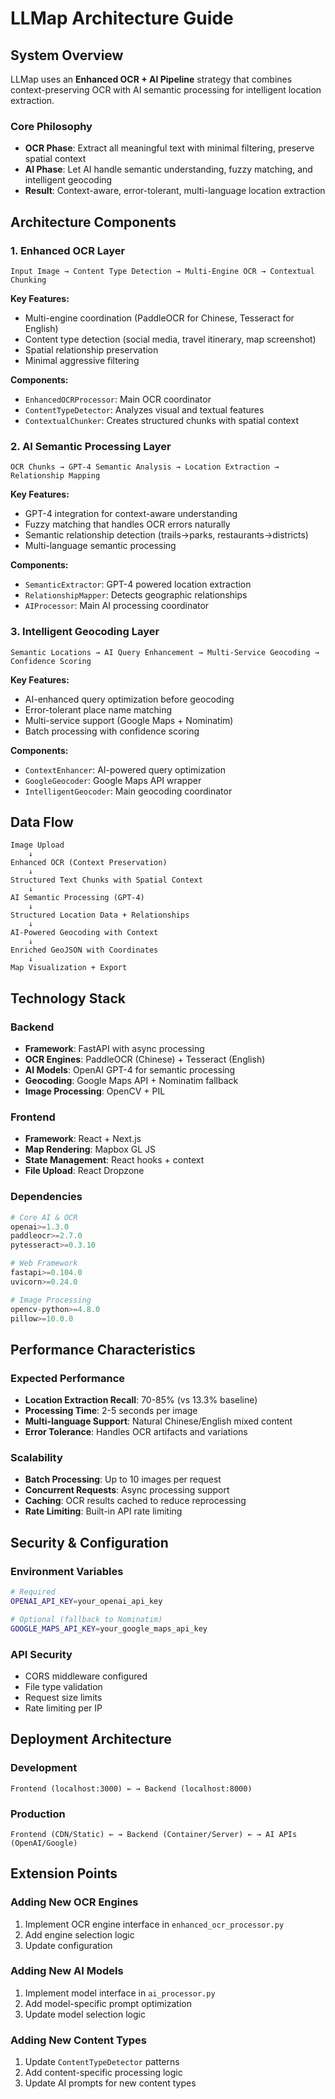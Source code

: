 # LLMap Architecture Guide

## System Overview

LLMap uses an **Enhanced OCR + AI Pipeline** strategy that combines context-preserving OCR with AI semantic processing for intelligent location extraction.

### Core Philosophy
- **OCR Phase**: Extract all meaningful text with minimal filtering, preserve spatial context
- **AI Phase**: Let AI handle semantic understanding, fuzzy matching, and intelligent geocoding
- **Result**: Context-aware, error-tolerant, multi-language location extraction

## Architecture Components

### 1. Enhanced OCR Layer
```
Input Image → Content Type Detection → Multi-Engine OCR → Contextual Chunking
```

**Key Features:**
- Multi-engine coordination (PaddleOCR for Chinese, Tesseract for English)
- Content type detection (social media, travel itinerary, map screenshot)
- Spatial relationship preservation
- Minimal aggressive filtering

**Components:**
- `EnhancedOCRProcessor`: Main OCR coordinator
- `ContentTypeDetector`: Analyzes visual and textual features
- `ContextualChunker`: Creates structured chunks with spatial context

### 2. AI Semantic Processing Layer
```
OCR Chunks → GPT-4 Semantic Analysis → Location Extraction → Relationship Mapping
```

**Key Features:**
- GPT-4 integration for context-aware understanding
- Fuzzy matching that handles OCR errors naturally
- Semantic relationship detection (trails→parks, restaurants→districts)
- Multi-language semantic processing

**Components:**
- `SemanticExtractor`: GPT-4 powered location extraction
- `RelationshipMapper`: Detects geographic relationships
- `AIProcessor`: Main AI processing coordinator

### 3. Intelligent Geocoding Layer
```
Semantic Locations → AI Query Enhancement → Multi-Service Geocoding → Confidence Scoring
```

**Key Features:**
- AI-enhanced query optimization before geocoding
- Error-tolerant place name matching
- Multi-service support (Google Maps + Nominatim)
- Batch processing with confidence scoring

**Components:**
- `ContextEnhancer`: AI-powered query optimization
- `GoogleGeocoder`: Google Maps API wrapper
- `IntelligentGeocoder`: Main geocoding coordinator

## Data Flow

```
Image Upload
    ↓
Enhanced OCR (Context Preservation)
    ↓
Structured Text Chunks with Spatial Context
    ↓
AI Semantic Processing (GPT-4)
    ↓
Structured Location Data + Relationships
    ↓
AI-Powered Geocoding with Context
    ↓
Enriched GeoJSON with Coordinates
    ↓
Map Visualization + Export
```

## Technology Stack

### Backend
- **Framework**: FastAPI with async processing
- **OCR Engines**: PaddleOCR (Chinese) + Tesseract (English)
- **AI Models**: OpenAI GPT-4 for semantic processing
- **Geocoding**: Google Maps API + Nominatim fallback
- **Image Processing**: OpenCV + PIL

### Frontend
- **Framework**: React + Next.js
- **Map Rendering**: Mapbox GL JS
- **State Management**: React hooks + context
- **File Upload**: React Dropzone

### Dependencies
```python
# Core AI & OCR
openai>=1.3.0
paddleocr>=2.7.0
pytesseract>=0.3.10

# Web Framework
fastapi>=0.104.0
uvicorn>=0.24.0

# Image Processing
opencv-python>=4.8.0
pillow>=10.0.0
```

## Performance Characteristics

### Expected Performance
- **Location Extraction Recall**: 70-85% (vs 13.3% baseline)
- **Processing Time**: 2-5 seconds per image
- **Multi-language Support**: Natural Chinese/English mixed content
- **Error Tolerance**: Handles OCR artifacts and variations

### Scalability
- **Batch Processing**: Up to 10 images per request
- **Concurrent Requests**: Async processing support
- **Caching**: OCR results cached to reduce reprocessing
- **Rate Limiting**: Built-in API rate limiting

## Security & Configuration

### Environment Variables
```bash
# Required
OPENAI_API_KEY=your_openai_api_key

# Optional (fallback to Nominatim)
GOOGLE_MAPS_API_KEY=your_google_maps_api_key
```

### API Security
- CORS middleware configured
- File type validation
- Request size limits
- Rate limiting per IP

## Deployment Architecture

### Development
```
Frontend (localhost:3000) ← → Backend (localhost:8000)
```

### Production
```
Frontend (CDN/Static) ← → Backend (Container/Server) ← → AI APIs (OpenAI/Google)
```

## Extension Points

### Adding New OCR Engines
1. Implement OCR engine interface in `enhanced_ocr_processor.py`
2. Add engine selection logic
3. Update configuration

### Adding New AI Models
1. Implement model interface in `ai_processor.py`
2. Add model-specific prompt optimization
3. Update model selection logic

### Adding New Content Types
1. Update `ContentTypeDetector` patterns
2. Add content-specific processing logic
3. Update AI prompts for new content types